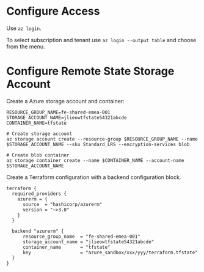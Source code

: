 # Configure Access

Use `az login`.

To select subscription and tenant use `az login --output table` and choose from the menu.

# Configure Remote State Storage Account

Create a Azure storage account and container:
```
RESOURCE_GROUP_NAME=fe-shared-emea-001
STORAGE_ACCOUNT_NAME=jlieowtfstate54321abcde
CONTAINER_NAME=tfstate

# Create storage account
az storage account create --resource-group $RESOURCE_GROUP_NAME --name $STORAGE_ACCOUNT_NAME --sku Standard_LRS --encryption-services blob

# Create blob container
az storage container create --name $CONTAINER_NAME --account-name $STORAGE_ACCOUNT_NAME
```

Create a Terraform configuration with a backend configuration block.
```
terraform {
  required_providers {
    azurerm = {
      source  = "hashicorp/azurerm"
      version = "~>3.0"
    }
  }

  backend "azurerm" {
      resource_group_name  = "fe-shared-emea-001"
      storage_account_name = "jlieowtfstate54321abcde"
      container_name       = "tfstate"
      key                  = "azure_sandbox/xxx/yyy/terraform.tfstate"
  }
}
```